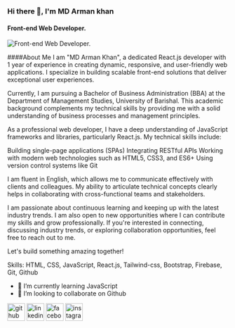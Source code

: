 ### Hi there 👋, I'm MD Arman khan
#### Front-end Web Developer.
![Front-end Web Developer.](https://scontent.fjsr8-1.fna.fbcdn.net/v/t39.30808-6/376676341_1571511376921146_439483363359605006_n.jpg?_nc_cat=104&ccb=1-7&_nc_sid=5f2048&_nc_eui2=AeEwG5GlmNv82guxwygVtE1_cIIoeDlDp0Jwgih4OUOnQjweUhCZkzVlYXmr4UiTfSZOX-hy0UGXh-fyWfyvycuP&_nc_ohc=T-3whARvwb4Q7kNvgHZrWFS&_nc_ht=scontent.fjsr8-1.fna&oh=00_AYBF-ttBdMiJFd_JSnajIfsaqaqL_m1RGVUAXTFjXE2brA&oe=664FA0F5)

####About Me
I am "MD Arman Khan", a dedicated React.js developer with 1 year of experience in creating dynamic, responsive, and user-friendly web applications. I specialize in building scalable front-end solutions that deliver exceptional user experiences.

Currently, I am pursuing a Bachelor of Business Administration (BBA) at the Department of Management Studies, University of Barishal. This academic background complements my technical skills by providing me with a solid understanding of business processes and management principles.

As a professional web developer, I have a deep understanding of JavaScript frameworks and libraries, particularly React.js. My technical skills include:

  Building single-page applications (SPAs)
  Integrating RESTful APIs
  Working with modern web technologies such as HTML5, CSS3, and ES6+
  Using version control systems like Git

I am fluent in English, which allows me to communicate effectively with clients and colleagues. My ability to articulate technical concepts clearly helps in collaborating with cross-functional teams and stakeholders.

I am passionate about continuous learning and keeping up with the latest industry trends. I am also open to new opportunities where I can contribute my skills and grow professionally. If you're interested in connecting, discussing industry trends, or exploring collaboration opportunities, feel free to reach out to me.

Let's build something amazing together!

Skills: HTML, CSS, JavaScript, React.js, Tailwind-css, Bootstrap, Firebase, Git, Github

- 🌱 I’m currently learning JavaScript 
- 👯 I’m looking to collaborate on Github 


[<img src='https://cdn.jsdelivr.net/npm/simple-icons@3.0.1/icons/github.svg' alt='github' height='40'>](https://github.com/mdarmankhan6252)  [<img src='https://cdn.jsdelivr.net/npm/simple-icons@3.0.1/icons/linkedin.svg' alt='linkedin' height='40'>](https://www.linkedin.com/in/mdarmankhan6252/)  [<img src='https://cdn.jsdelivr.net/npm/simple-icons@3.0.1/icons/facebook.svg' alt='facebook' height='40'>](https://www.facebook.com/https://www.facebook.com/profile.php?id=100021868964533)  [<img src='https://cdn.jsdelivr.net/npm/simple-icons@3.0.1/icons/instagram.svg' alt='instagram' height='40'>](https://www.instagram.com/mdarmankhan6252/)  


